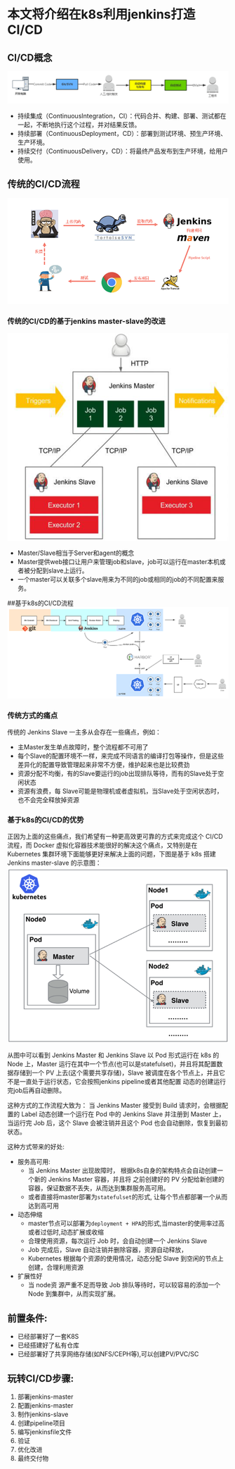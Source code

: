 <!-- toc -->
# 本文将介绍在k8s利用jenkins打造CI/CD

## CI/CD概念

![](../images/markdown-img-paste-20181212121059739.png)

- 持续集成（ContinuousIntegration，CI）：代码合并、构建、部署、测试都在一起，不断地执行这个过程，并对结果反馈。
- 持续部署（ContinuousDeployment，CD）：部署到测试环境、预生产环境、生产环境。
- 持续交付（ContinuousDelivery，CD）：将最终产品发布到生产环境，给用户使用。


## 传统的CI/CD流程
![](../images/markdown-img-paste-20181213152314367.png)
### 传统的CI/CD的基于jenkins master-slave的改进
![](../images/markdown-img-paste-20181212122655231.png)
- Master/Slave相当于Server和agent的概念
- Master提供web接口让用户来管理job和slave，job可以运行在master本机或者被分配到slave上运行。
- 一个master可以关联多个slave用来为不同的job或相同的job的不同配置来服务。

##基于k8s的CI/CD流程
![](../images/markdown-img-paste-20181212121233146.png)

### 传统方式的痛点
传统的 Jenkins Slave 一主多从会存在一些痛点，例如：
- 主Master发生单点故障时，整个流程都不可用了
- 每个Slave的配置环境不一样，来完成不同语言的编译打包等操作，但是这些差异化的配置导致管理起来非常不方便，维护起来也是比较费劲
- 资源分配不均衡，有的Slave要运行的job出现排队等待，而有的Slave处于空闲状态
- 资源有浪费，每 Slave可能是物理机或者虚拟机，当Slave处于空闲状态时，也不会完全释放掉资源

### 基于k8s的CI/CD的优势
正因为上面的这些痛点，我们希望有一种更高效更可靠的方式来完成这个 CI/CD 流程，而 Docker 虚拟化容器技术能很好的解决这个痛点，又特别是在 Kubernetes 集群环境下面能够更好来解决上面的问题，下图是基于 k8s 搭建 Jenkins master-slave 的示意图：
![](../images/markdown-img-paste-2018121315253291.png)

从图中可以看到 Jenkins Master 和 Jenkins Slave 以 Pod 形式运行在 k8s 的 Node 上，Master 运行在其中一个节点(也可以是statefulset)，并且将其配置数据存储到一个 PV 上去(这个需要共享存储)，Slave 被调度在各个节点上，并且它不是一直处于运行状态，它会按照jenkins pipeline或者其他配置 动态的创建运行完job后再自动删除。

这种方式的工作流程大致为：
当 Jenkins Master 接受到 Build 请求时，会根据配置的 Label 动态创建一个运行在 Pod 中的 Jenkins Slave 并注册到 Master 上，当运行完 Job 后，这个 Slave 会被注销并且这个 Pod 也会自动删除，恢复到最初状态。

这种方式带来的好处:
- 服务高可用:
  - 当 Jenkins Master 出现故障时， 根据k8s自身的架构特点会自动创建一个新的 Jenkins Master 容器，并且将 之前创建好的 PV 分配给新创建的容器，保证数据不丢失，从而达到集群服务高可用。
  - 或者直接将master部署为`statefulset`的形式, 让每个节点都部署一个从而达到高可用
- 动态伸缩
  - master节点可以部署为`deployment + HPA`的形式,当master的使用率过高或者过低时,动态扩展或收缩
  - 合理使用资源，每次运行 Job 时，会自动创建一个 Jenkins Slave
  - Job 完成后，Slave 自动注销并删除容器，资源自动释放，
  - Kubernetes 根据每个资源的使用情况，动态分配 Slave 到空闲的节点上创建，合理利用资源
- 扩展性好
  - 当 node资 源严重不足而导致 Job 排队等待时，可以较容易的添加一个 Node 到集群中，从而实现扩展。

## 前置条件:
- 已经部署好了一套K8S
- 已经搭建好了私有仓库
- 已经部署好了共享网络存储(如NFS/CEPH等),可以创建PV/PVC/SC

## 玩转CI/CD步骤:
1. 部署jenkins-master
2. 配置jenkins-master
3. 制作jenkins-slave
4. 创建pipeline项目
5. 编写jenkinsfile文件
6. 验证
7. 优化改进
8. 最终交付物
